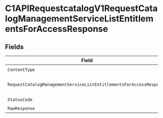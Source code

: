 # C1APIRequestcatalogV1RequestCatalogManagementServiceListEntitlementsForAccessResponse


## Fields

| Field                                                                                                                                                                      | Type                                                                                                                                                                       | Required                                                                                                                                                                   | Description                                                                                                                                                                |
| -------------------------------------------------------------------------------------------------------------------------------------------------------------------------- | -------------------------------------------------------------------------------------------------------------------------------------------------------------------------- | -------------------------------------------------------------------------------------------------------------------------------------------------------------------------- | -------------------------------------------------------------------------------------------------------------------------------------------------------------------------- |
| `ContentType`                                                                                                                                                              | *string*                                                                                                                                                                   | :heavy_check_mark:                                                                                                                                                         | HTTP response content type for this operation                                                                                                                              |
| `RequestCatalogManagementServiceListEntitlementsForAccessResponse`                                                                                                         | [*shared.RequestCatalogManagementServiceListEntitlementsForAccessResponse](../../../pkg/models/shared/requestcatalogmanagementservicelistentitlementsforaccessresponse.md) | :heavy_minus_sign:                                                                                                                                                         | The RequestCatalogManagementServiceListEntitlementsForAccessResponse message contains a list of results and a nextPageToken if applicable.                                 |
| `StatusCode`                                                                                                                                                               | *int*                                                                                                                                                                      | :heavy_check_mark:                                                                                                                                                         | HTTP response status code for this operation                                                                                                                               |
| `RawResponse`                                                                                                                                                              | [*http.Response](https://pkg.go.dev/net/http#Response)                                                                                                                     | :heavy_minus_sign:                                                                                                                                                         | Raw HTTP response; suitable for custom response parsing                                                                                                                    |